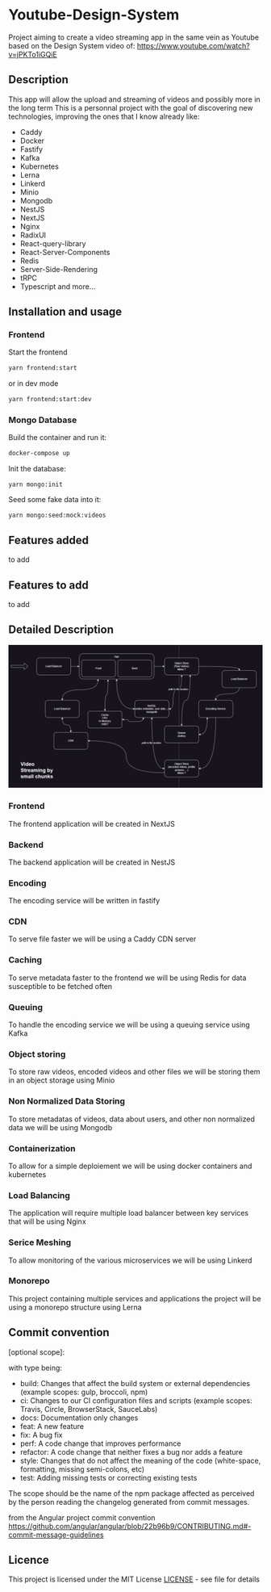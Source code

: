 # Youtube-Design-System

Project aiming to create a video streaming app in the same vein as Youtube based on the Design System video of:
https://www.youtube.com/watch?v=jPKTo1iGQiE

## Description

This app will allow the upload and streaming of videos and possibly more in the long term
This is a personnal project with the goal of discovering new technologies, improving the ones that I know already like:

- Caddy
- Docker
- Fastify
- Kafka
- Kubernetes
- Lerna
- Linkerd
- Minio
- Mongodb
- NestJS
- NextJS
- Nginx
- RadixUI
- React-query-library
- React-Server-Components
- Redis
- Server-Side-Rendering
- tRPC
- Typescript
  and more...

## Installation and usage

### Frontend

Start the frontend

```bash
yarn frontend:start
```

or in dev mode

```bash
yarn frontend:start:dev
```

### Mongo Database

Build the container and run it:

```bash
docker-compose up
```

Init the database:

```
yarn mongo:init
```

Seed some fake data into it:

```
yarn mongo:seed:mock:videos
```

## Features added

to add

## Features to add

to add

## Detailed Description

![Diagram](./DiagramPicture.png)

### Frontend

The frontend application will be created in NextJS

### Backend

The backend application will be created in NestJS

### Encoding

The encoding service will be written in fastify

### CDN

To serve file faster we will be using a Caddy CDN server

### Caching

To serve metadata faster to the frontend we will be using Redis for data susceptible to be fetched often

### Queuing

To handle the encoding service we will be using a queuing service using Kafka

### Object storing

To store raw videos, encoded videos and other files we will be storing them in an object storage using Minio

### Non Normalized Data Storing

To store metadatas of videos, data about users, and other non normalized data we will be using Mongodb

### Containerization

To allow for a simple deploiement we will be using docker containers and kubernetes

### Load Balancing

The application will require multiple load balancer between key services that will be using Nginx

### Serice Meshing

To allow monitoring of the various microservices we will be using Linkerd

### Monorepo

This project containing multiple services and applications the project will be using a monorepo structure using Lerna

## Commit convention

<type>[optional scope]: <description>

with type being:

- build: Changes that affect the build system or external dependencies (example scopes: gulp, broccoli, npm)
- ci: Changes to our CI configuration files and scripts (example scopes: Travis, Circle, BrowserStack, SauceLabs)
- docs: Documentation only changes
- feat: A new feature
- fix: A bug fix
- perf: A code change that improves performance
- refactor: A code change that neither fixes a bug nor adds a feature
- style: Changes that do not affect the meaning of the code (white-space, formatting, missing semi-colons, etc)
- test: Adding missing tests or correcting existing tests

The scope should be the name of the npm package affected as perceived by the person reading the changelog generated from commit messages.

from the Angular project commit convention https://github.com/angular/angular/blob/22b96b9/CONTRIBUTING.md#-commit-message-guidelines

## Licence

This project is licensed under the MIT License [LICENSE](./LICENSE.md) - see file for details
